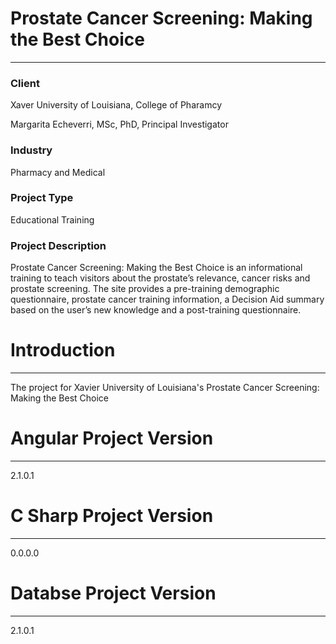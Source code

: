 # Prostate Cancer Screening: Making the Best Choice
----

### Client
<p>Xaver University of Louisiana, College of Pharamcy</p>
<p>Margarita Echeverri, MSc, PhD, Principal Investigator</p>

### Industry
Pharmacy and Medical

### Project Type
Educational Training

### Project Description
Prostate Cancer Screening: Making the Best Choice is an informational training to teach visitors about the prostate’s relevance, cancer risks and prostate screening.
The site provides a pre-training demographic questionnaire, prostate cancer training information, a Decision Aid summary based on the user’s new knowledge and a post-training 
questionnaire.

# Introduction 
----

The project for Xavier University of Louisiana's Prostate Cancer Screening: Making the Best Choice


# Angular Project Version
----
2.1.0.1

# C Sharp Project Version
----
0.0.0.0

# Databse Project Version
----
2.1.0.1

